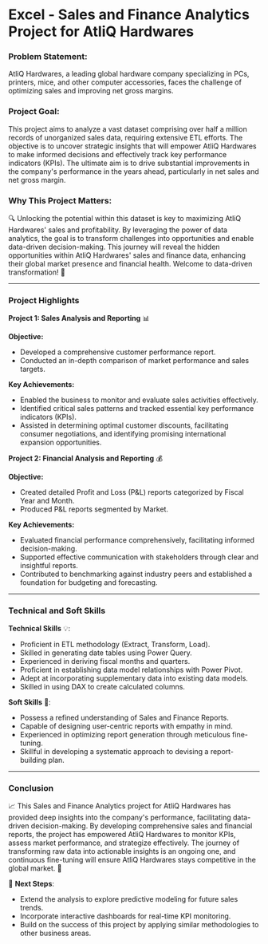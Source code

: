 # Excel - Sales and Finance Analytics Project for AtliQ Hardwares

### Problem Statement:
AtliQ Hardwares, a leading global hardware company specializing in PCs, printers, mice, and other computer accessories, faces the challenge of optimizing sales and improving net gross margins.

### Project Goal:
This project aims to analyze a vast dataset comprising over half a million records of unorganized sales data, requiring extensive ETL efforts. The objective is to uncover strategic insights that will empower AtliQ Hardwares to make informed decisions and effectively track key performance indicators (KPIs). The ultimate aim is to drive substantial improvements in the company's performance in the years ahead, particularly in net sales and net gross margin.

### Why This Project Matters:
🔍 Unlocking the potential within this dataset is key to maximizing AtliQ Hardwares' sales and profitability. By leveraging the power of data analytics, the goal is to transform challenges into opportunities and enable data-driven decision-making. This journey will reveal the hidden opportunities within AtliQ Hardwares' sales and finance data, enhancing their global market presence and financial health. Welcome to data-driven transformation! 🚀

---

### Project Highlights

**Project 1: Sales Analysis and Reporting** 📊

**Objective:**
- Developed a comprehensive customer performance report.
- Conducted an in-depth comparison of market performance and sales targets.

**Key Achievements:**
- Enabled the business to monitor and evaluate sales activities effectively.
- Identified critical sales patterns and tracked essential key performance indicators (KPIs).
- Assisted in determining optimal customer discounts, facilitating consumer negotiations, and identifying promising international expansion opportunities.

**Project 2: Financial Analysis and Reporting** 💰

**Objective:**
- Created detailed Profit and Loss (P&L) reports categorized by Fiscal Year and Month.
- Produced P&L reports segmented by Market.

**Key Achievements:**
- Evaluated financial performance comprehensively, facilitating informed decision-making.
- Supported effective communication with stakeholders through clear and insightful reports.
- Contributed to benchmarking against industry peers and established a foundation for budgeting and forecasting.

---

### Technical and Soft Skills

**Technical Skills** 💡:
- Proficient in ETL methodology (Extract, Transform, Load).
- Skilled in generating date tables using Power Query.
- Experienced in deriving fiscal months and quarters.
- Proficient in establishing data model relationships with Power Pivot.
- Adept at incorporating supplementary data into existing data models.
- Skilled in using DAX to create calculated columns.

**Soft Skills** 🌟:
- Possess a refined understanding of Sales and Finance Reports.
- Capable of designing user-centric reports with empathy in mind.
- Experienced in optimizing report generation through meticulous fine-tuning.
- Skillful in developing a systematic approach to devising a report-building plan.

---

### Conclusion
📈 This Sales and Finance Analytics project for AtliQ Hardwares has provided deep insights into the company's performance, facilitating data-driven decision-making. By developing comprehensive sales and financial reports, the project has empowered AtliQ Hardwares to monitor KPIs, assess market performance, and strategize effectively. The journey of transforming raw data into actionable insights is an ongoing one, and continuous fine-tuning will ensure AtliQ Hardwares stays competitive in the global market. 💪

🔗 **Next Steps**:
- Extend the analysis to explore predictive modeling for future sales trends.
- Incorporate interactive dashboards for real-time KPI monitoring.
- Build on the success of this project by applying similar methodologies to other business areas.
